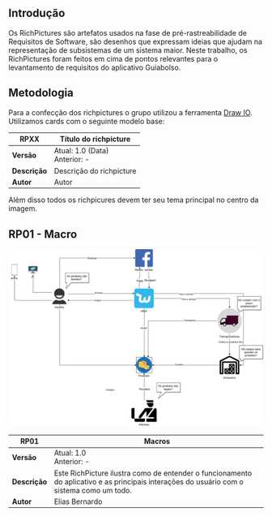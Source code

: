 ## **Introdução**

Os RichPictures são artefatos usados na fase de pré-rastreabilidade de Requisitos de Software, são desenhos que expressam ideias que ajudam na representação de subsistemas de um sistema maior. Neste trabalho, os RichPictures foram feitos em cima de pontos relevantes para o levantamento de requisitos do aplicativo Guiabolso.

## **Metodologia**

Para a confecção dos richpictures o grupo utilizou a ferramenta [Draw IO](https://www.draw.io/). Utilizamos cards com o seguinte modelo base:

| **RPXX** | **Título do richpicture**  |
|--|--|
| **Versão**| Atual: 1.0 (Data) <br> Anterior: - | 
| **Descrição** | Descrição do richpicture | 
|**Autor**| Autor | 

Além disso todos os richpicures devem ter seu tema principal no centro da imagem. 

## RP01 - Macro

![Imagem](../assets/img/rich.png)

| **RP01** | **Macros**  |
|--|--|
| **Versão**| Atual: 1.0 <br> Anterior: - | 
| **Descrição** | Este RichPicture ilustra como de entender o funcionamento do aplicativo e as principais interações do usuário com o sistema como um todo. |
|**Autor**| Elias Bernardo | 
